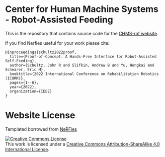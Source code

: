 # Center for Human Machine Systems - Robot-Assisted Feeding

This is the repository that contains source code for the [CHMS-raf website](https://chms-raf.github.io).

If you find Nerfies useful for your work please cite:
```
@inproceedings{schultz2022proof,
  title={Proof-of-Concept: A Hands-Free Interface for Robot-Assisted Self-Feeding},
  author={Schultz, John R and Slifkin, Andrew B and Yu, Hongkai and Schearer, Eric M},
  booktitle={2022 International Conference on Rehabilitation Robotics (ICORR)},
  pages={1--6},
  year={2022},
  organization={IEEE}
}
```

# Website License
Templated borrowed from <a href="https://github.com/nerfies/nerfies.github.io">NeRFies</a>  

<a rel="license" href="http://creativecommons.org/licenses/by-sa/4.0/"><img alt="Creative Commons License" style="border-width:0" src="https://i.creativecommons.org/l/by-sa/4.0/88x31.png" /></a><br />This work is licensed under a <a rel="license" href="http://creativecommons.org/licenses/by-sa/4.0/">Creative Commons Attribution-ShareAlike 4.0 International License</a>.
